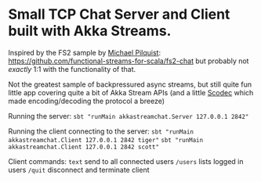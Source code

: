 # Small TCP Chat Server and Client built with Akka Streams.

Inspired by the FS2 sample by [Michael Pilquist](https://github.com/mpilquist): https://github.com/functional-streams-for-scala/fs2-chat
but probably not _exactly_ 1:1 with the functionality of that.

Not the greatest sample of backpressured async streams, but still quite fun little app covering quite a bit
of Akka Stream APIs (and a little [Scodec](http://scodec.org) which made encoding/decoding the protocol a breeze)

Running the server: 
`sbt "runMain akkastreamchat.Server 127.0.0.1 2842"`

Running the client connecting to the server:
`sbt "runMain akkastreamchat.Client 127.0.0.1 2842 tiger"`
`sbt "runMain akkastreamchat.Client 127.0.0.1 2842 scott"`

Client commands:
`text` send to all connected users
`/users` lists logged in users
`/quit` disconnect and terminate client

